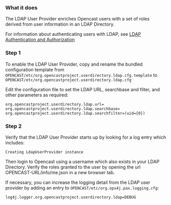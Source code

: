 ### What it does

The LDAP User Provider enriches Opencast users with a set of roles derived from
user information in an LDAP Directory.

For information about authenticating users with LDAP, see 
[LDAP Authentication and Authorization](security.ldap.md)

### Step 1

To enable the LDAP User Provider, copy and rename the bundled configuration template from 
`OPENCAST/etc/org.opencastproject.userdirectory.ldap.cfg.template` to 
`OPENCAST/etc/org.opencastproject.userdirectory.ldap.cfg`

Edit the configuration file to set the LDAP URL, searchbase and filter, and other parameters
as required:

```
org.opencastproject.userdirectory.ldap.url=
org.opencastproject.userdirectory.ldap.searchbase=
org.opencastproject.userdirectory.ldap.searchfilter=(uid={0})
```

### Step 2

Verify that the LDAP User Provider starts up by looking for a log entry which includes:

```
Creating LdapUserProvider instance
```

Then login to Opencast using a username which also exists in your LDAP Directory.
Verify the roles granted to the user by opening the url OPENCAST-URL/info/me.json
in a new browser tab.

If necessary, you can increase the logging detail from the LDAP user provider by
adding an entry to `OPENCAST/etc/org.ops4j.pax.logging.cfg`:

```
log4j.logger.org.opencastproject.userdirectory.ldap=DEBUG
```

